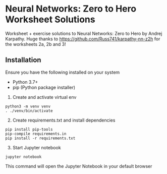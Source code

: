 # Neural Networks: Zero to Hero Worksheet Solutions
Worksheet + exercise solutions  to Neural Networks: Zero to Hero by Andrej Karpathy. Huge thanks to https://github.com/Russ741/karpathy-nn-z2h
for the worksheets 2a, 2b and 3!

## Installation

Ensure you have the following installed on your system

* Python 3.7+
* pip (Python package installer)

1. Create and activate virtual env
```
python3 -m venv venv
. ./venv/bin/activate
```
2. Create requirements.txt and install dependencies
```
pip install pip-tools
pip-compile requirements.in
pip install -r requirements.txt
```
3. Start Jupyter notebook
```
jupyter notebook
```
This command will open the Jupyter Notebook in your default browser

